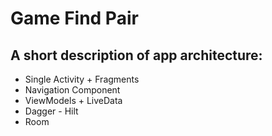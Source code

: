 # Game Find Pair
## A short description of app architecture:
* Single Activity + Fragments
* Navigation Component
* ViewModels + LiveData
* Dagger - Hilt
* Room
